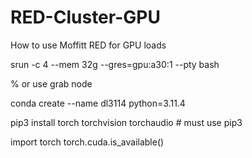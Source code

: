 # RED-Cluster-GPU
How to use Moffitt RED for GPU loads

srun -c 4 --mem 32g --gres=gpu:a30:1 --pty bash

% or use grab node



conda create --name dl3114 python=3.11.4

pip3 install torch torchvision torchaudio  # must use pip3

import torch
torch.cuda.is_available()
